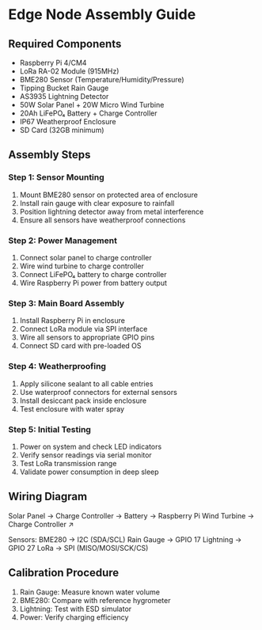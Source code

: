 # Edge Node Assembly Guide

## Required Components
- Raspberry Pi 4/CM4
- LoRa RA-02 Module (915MHz)
- BME280 Sensor (Temperature/Humidity/Pressure)
- Tipping Bucket Rain Gauge
- AS3935 Lightning Detector
- 50W Solar Panel + 20W Micro Wind Turbine
- 20Ah LiFePO₄ Battery + Charge Controller
- IP67 Weatherproof Enclosure
- SD Card (32GB minimum)

## Assembly Steps

### Step 1: Sensor Mounting
1. Mount BME280 sensor on protected area of enclosure
2. Install rain gauge with clear exposure to rainfall
3. Position lightning detector away from metal interference
4. Ensure all sensors have weatherproof connections

### Step 2: Power Management
1. Connect solar panel to charge controller
2. Wire wind turbine to charge controller
3. Connect LiFePO₄ battery to charge controller
4. Wire Raspberry Pi power from battery output

### Step 3: Main Board Assembly
1. Install Raspberry Pi in enclosure
2. Connect LoRa module via SPI interface
3. Wire all sensors to appropriate GPIO pins
4. Connect SD card with pre-loaded OS

### Step 4: Weatherproofing
1. Apply silicone sealant to all cable entries
2. Use waterproof connectors for external sensors
3. Install desiccant pack inside enclosure
4. Test enclosure with water spray

### Step 5: Initial Testing
1. Power on system and check LED indicators
2. Verify sensor readings via serial monitor
3. Test LoRa transmission range
4. Validate power consumption in deep sleep

## Wiring Diagram
Solar Panel → Charge Controller → Battery → Raspberry Pi
Wind Turbine → Charge Controller ↗

Sensors:
BME280 → I2C (SDA/SCL)
Rain Gauge → GPIO 17
Lightning → GPIO 27
LoRa → SPI (MISO/MOSI/SCK/CS)


## Calibration Procedure
1. Rain Gauge: Measure known water volume
2. BME280: Compare with reference hygrometer
3. Lightning: Test with ESD simulator
4. Power: Verify charging efficiency
